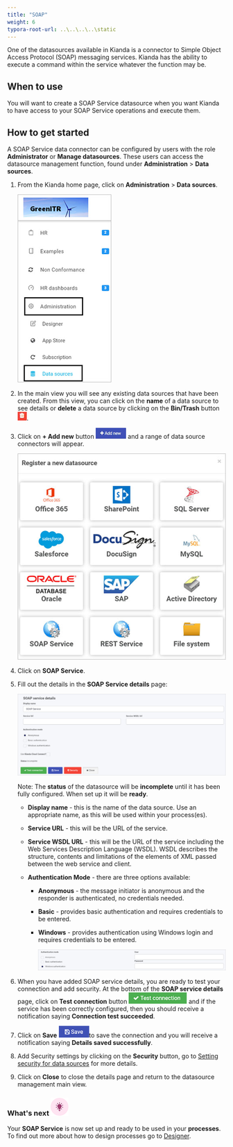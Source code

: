 ```yaml
---
title: "SOAP"
weight: 6
typora-root-url: ..\..\..\..\static
---
```


One of the datasources available in Kianda is a connector to Simple Object Access Protocol (SOAP) messaging services. Kianda has the ability to execute a command within the service whatever the function may be.

## When to use

You will want to create a SOAP Service datasource when you want Kianda to have access to your SOAP Service operations and execute them. 



## How to get started ##

A SOAP Service data connector can be configured by users with the role **Administrator** or **Manage datasources**. These users can access the datasource management function, found under **Administration** > **Data sources**.

1. From the Kianda home page, click on **Administration** > **Data sources**.

   ![Opening data sources from Administration](/images/open-data-sources.jpg)

2. In the main view you will see any existing data sources that have been created. From this view, you can click on the **name** of a data source to see details or **delete** a data source by clicking on the **Bin/Trash** button ![Bin/trash button](/images/binicon.png).

3. Click on **+ Add new** button ![Add new data connector button](/images/addnew.png) and a range of data source connectors will appear.

   ![Data source list](/images/datasource-range.jpg)

4. Click on **SOAP Service**.

5. Fill out the details in the **SOAP Service details** page:

   ![SOAP service detais](/images/soap-detail.jpg)

   Note:  The **status** of the datasource will be **incomplete** until it has been fully configured. When set up it will be **ready**.

   - **Display name** - this is the name of the data source. Use an appropriate name, as this will be used within your process(es). 

   - **Service URL** - this will be the URL of the service.

   - **Service WSDL URL** - this will be the URL of the service including the Web Services Description Language (WSDL). WSDL describes the structure, contents and limitations of the elements of XML passed between the web service and client. 

   - **Authentication Mode** - there are three options available:

     - **Anonymous** - the message initiator is anonymous and the responder is authenticated, no credentials needed.

     - **Basic** - provides basic authentication and requires credentials to be entered.

     - **Windows** - provides authentication using Windows login and requires credentials to be entered.

       ![Windows authentication](/images/windows-authentication.jpg)

6. When you have added SOAP service details, you are ready to test your connection and add security. At the bottom of the **SOAP service details** page, click on **Test connection** button ![Test connection for REST Service](/images/test-connection.jpg) and if the service has been correctly configured, then you should receive a notification saying **Connection test succeeded**.

7. Click on **Save** ![Save connection button](/images/save-connection.jpg)to save the connection and you will receive a notification saying **Details saved successfully**.

8. Add Security settings by clicking on the **Security** button, go to [Setting security for data sources](/docs/platform/connectors/#setting-security-for-data-sources) for more details.

9. Click on **Close** to close the details page and return to the datasource management main view.

 

### What's next  ![Idea icon](/images/18.png) ###

Your **SOAP Service** is now set up and ready to be used in your **processes**. To find out more about how to design processes go to [Designer](/docs/platform/application-designer/designer/).

